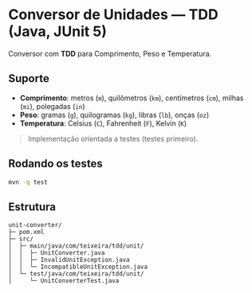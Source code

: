 # Conversor de Unidades — TDD (Java, JUnit 5)

Conversor com **TDD** para Comprimento, Peso e Temperatura.

## Suporte
- **Comprimento**: metros (`m`), quilômetros (`km`), centímetros (`cm`), milhas (`mi`), polegadas (`in`)
- **Peso**: gramas (`g`), quilogramas (`kg`), libras (`lb`), onças (`oz`)
- **Temperatura**: Celsius (`C`), Fahrenheit (`F`), Kelvin (`K`)

> Implementação orientada a testes (testes primeiro).

## Rodando os testes
```bash
mvn -q test
```

## Estrutura
```
unit-converter/
├─ pom.xml
├─ src/
│  ├─ main/java/com/teixeira/tdd/unit/
│  │  ├─ UnitConverter.java
│  │  ├─ InvalidUnitException.java
│  │  └─ IncompatibleUnitException.java
│  └─ test/java/com/teixeira/tdd/unit/
│     └─ UnitConverterTest.java
```
